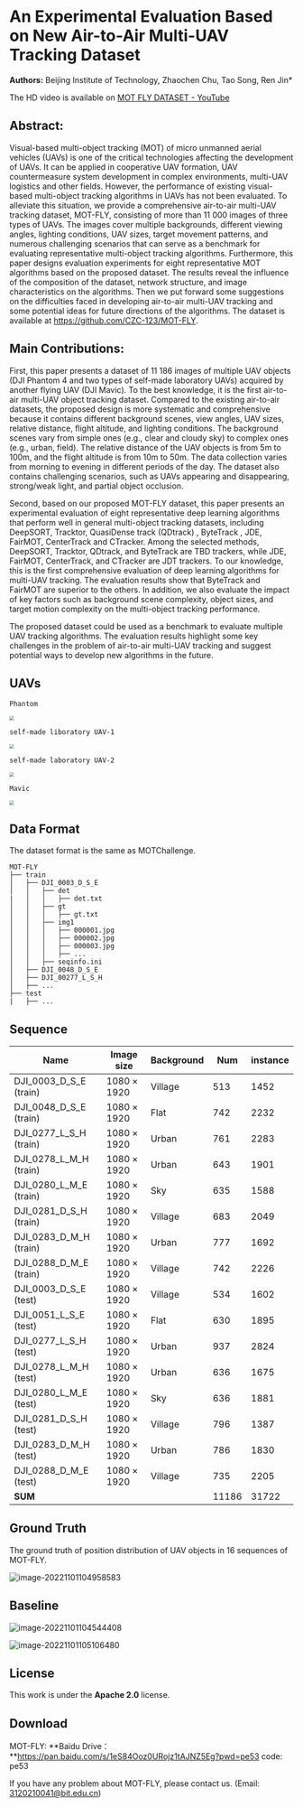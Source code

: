 # An Experimental Evaluation Based on New Air-to-Air Multi-UAV Tracking Dataset

**Authors:** Beijing Institute of Technology, Zhaochen Chu, Tao Song, Ren Jin*

The HD video is available on [MOT FLY DATASET - YouTube](https://www.youtube.com/watch?v=t-QuK7Wi63A)

## Abstract:

Visual-based multi-object tracking (MOT) of micro unmanned aerial vehicles (UAVs) is one of the critical technologies affecting the development of UAVs. It can be applied in cooperative UAV formation, UAV countermeasure system development in complex environments, multi-UAV logistics and other fields. However, the performance of existing visual-based multi-object tracking algorithms in UAVs has not been evaluated. To alleviate this situation, we provide a comprehensive air-to-air multi-UAV tracking dataset, MOT-FLY, consisting of more than 11 000 images of three types of UAVs. The images cover multiple backgrounds, different viewing angles, lighting conditions, UAV sizes, target movement patterns, and numerous challenging scenarios that can serve as a benchmark for evaluating representative multi-object tracking algorithms. Furthermore, this paper designs evaluation experiments for eight representative MOT algorithms based on the proposed dataset. The results reveal the influence of the composition of the dataset, network structure, and image characteristics on the algorithms. Then we put forward some suggestions on the difficulties faced in developing air-to-air multi-UAV tracking and some potential ideas for future directions of the algorithms. The dataset is available at https://github.com/CZC-123/MOT-FLY.

## Main Contributions:

First, this paper presents a dataset of 11 186 images of multiple UAV objects (DJI Phantom 4 and two types of self-made laboratory UAVs) acquired by another flying UAV (DJI Mavic). To the best knowledge, it is the first air-to-air multi-UAV object tracking dataset. Compared to the existing air-to-air datasets, the proposed design is more systematic and comprehensive because it contains different background scenes, view angles, UAV sizes, relative distance, flight altitude, and lighting conditions. The background scenes vary from simple ones (e.g., clear and cloudy sky) to complex ones (e.g., urban, field). The relative distance of the UAV objects is from 5m to 100m, and the flight altitude is from 10m to 50m. The data collection varies from morning to evening in different periods of the day. The dataset also contains challenging scenarios, such as UAVs appearing and disappearing, strong/weak light, and partial object occlusion. 

Second, based on our proposed MOT-FLY dataset, this paper presents an experimental evaluation of eight representative deep learning algorithms that perform well in general multi-object tracking datasets, including DeepSORT, Tracktor, QuasiDense track (QDtrack) , ByteTrack , JDE, FairMOT, CenterTrack and CTracker. Among the selected methods, DeepSORT, Tracktor, QDtrack, and ByteTrack are TBD trackers, while JDE, FairMOT, CenterTrack, and CTracker are JDT trackers. To our knowledge, this is the first comprehensive evaluation of deep learning algorithms for multi-UAV tracking. The evaluation results show that ByteTrack and FairMOT are superior to the others. In addition, we also evaluate the impact of key factors such as background scene complexity, object sizes, and target motion complexity on the multi-object tracking performance.

The proposed dataset could be used as a benchmark to evaluate multiple UAV tracking algorithms. The evaluation results highlight some key challenges in the problem of air-to-air multi-UAV tracking and suggest potential ways to develop new algorithms in the future.

## UAVs

`Phantom`

<img src="README/Phantom_02.jpg" style="zoom:50%;" />



`self-made liboratory UAV-1`

<img src="README/680_02.jpg" style="zoom:50%;" />



`self-made laboratory UAV-2`

<img src="README/laboratory_UAV-2.jpg" style="zoom:50%;" />



`Mavic`

<img src="README/mavic_01.jpg" style="zoom:50%;" />

## Data Format

The dataset format is the same as MOTChallenge.

```
MOT-FLY
├── train
│   ├── DJI_0003_D_S_E
│   │   ├── det
|   │   │   ├── det.txt
│   │   ├── gt
│   │   │   ├── gt.txt
│   │   ├── img1
│   │   │   ├── 000001.jpg
│   │   │   ├── 000002.jpg
│   │   │   ├── 000003.jpg
│   │   │   ├── ...
│   │   ├── seqinfo.ini
│   ├── DJI_0048_D_S_E
│   ├── DJI_00277_L_S_H
│   ├── ...
├── test
|   ├── ...
```

## Sequence

| Name                   | Image size       | Background | Num   | instance |
| ---------------------- | ---------------- | ---------- | ----- | -------- |
| DJI_0003_D_S_E (train) | $1080\times1920$ | Village    | 513   | 1452     |
| DJI_0048_D_S_E (train) | $1080\times1920$ | Flat       | 742   | 2232     |
| DJI_0277_L_S_H (train) | $1080\times1920$ | Urban      | 761   | 2283     |
| DJI_0278_L_M_H (train) | $1080\times1920$ | Urban      | 643   | 1901     |
| DJI_0280_L_M_E (train) | $1080\times1920$ | Sky        | 635   | 1588     |
| DJI_0281_D_S_H (train) | $1080\times1920$ | Village    | 683   | 2049     |
| DJI_0283_D_M_H (train) | $1080\times1920$ | Urban      | 777   | 1692     |
| DJI_0288_D_M_E (train) | $1080\times1920$ | Village    | 742   | 2226     |
| DJI_0003_D_S_E (test)  | $1080\times1920$ | Village    | 534   | 1602     |
| DJI_0051_L_S_E (test)  | $1080\times1920$ | Flat       | 630   | 1895     |
| DJI_0277_L_S_H (test)  | $1080\times1920$ | Urban      | 937   | 2824     |
| DJI_0278_L_M_H (test)  | $1080\times1920$ | Urban      | 636   | 1675     |
| DJI_0280_L_M_E (test)  | $1080\times1920$ | Sky        | 636   | 1881     |
| DJI_0281_D_S_H (test)  | $1080\times1920$ | Village    | 796   | 1387     |
| DJI_0283_D_M_H (test)  | $1080\times1920$ | Urban      | 786   | 1830     |
| DJI_0288_D_M_E (test)  | $1080\times1920$ | Village    | 735   | 2205     |
| **SUM**                |                  |            | 11186 | 31722    |

## Ground Truth

The ground truth of position distribution of UAV objects in 16 sequences of MOT-FLY.

![image-20221101104958583](README/image-20221101104958583.png)

## Baseline

![image-20221101104544408](README/image-20221101104544408.png)

![image-20221101105106480](README/image-20221101105106480.png)

## License

This work is under the **Apache 2.0** license.

## Download

MOT-FLY: **Baidu Drive：**https://pan.baidu.com/s/1eS84Ooz0URojz1tAJNZ5Eg?pwd=pe53  code: pe53 

If you have any problem about MOT-FLY, please contact us. (Email: 3120210041@bit.edu.cn)

